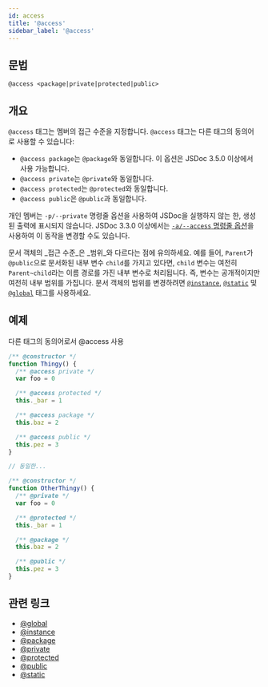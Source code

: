 ```yaml
---
id: access
title: '@access'
sidebar_label: '@access'
---
```


## 문법

`@access <package|private|protected|public>`

## 개요

`@access` 태그는 멤버의 접근 수준을 지정합니다. `@access` 태그는 다른 태그의 동의어로 사용할 수 있습니다:

- `@access package`는 `@package`와 동일합니다. 이 옵션은 JSDoc 3.5.0 이상에서 사용 가능합니다.
- `@access private`는 `@private`와 동일합니다.
- `@access protected`는 `@protected`와 동일합니다.
- `@access public`은 `@public`과 동일합니다.

개인 멤버는 `-p/--private` 명령줄 옵션을 사용하여 JSDoc을 실행하지 않는 한, 생성된 출력에 표시되지 않습니다. JSDoc 3.3.0 이상에서는 [`-a/--access` 명령줄 옵션](../about/commandline.md)을 사용하여 이 동작을 변경할 수도 있습니다.

문서 객체의 _접근 수준_은 _범위_와 다르다는 점에 유의하세요. 예를 들어, `Parent`가 `@public`으로 문서화된 내부 변수 `child`를 가지고 있다면, `child` 변수는 여전히 `Parent~child`라는 이름 경로를 가진 내부 변수로 처리됩니다. 즉, 변수는 공개적이지만 여전히 내부 범위를 가집니다. 문서 객체의 범위를 변경하려면 [`@instance`](./instance.md), [`@static`](./static.md) 및 [`@global`](./global.md) 태그를 사용하세요.

## 예제

다른 태그의 동의어로서 @access 사용

```js
/** @constructor */
function Thingy() {
  /** @access private */
  var foo = 0

  /** @access protected */
  this._bar = 1

  /** @access package */
  this.baz = 2

  /** @access public */
  this.pez = 3
}

// 동일한...

/** @constructor */
function OtherThingy() {
  /** @private */
  var foo = 0

  /** @protected */
  this._bar = 1

  /** @package */
  this.baz = 2

  /** @public */
  this.pez = 3
}
```

## 관련 링크

- [@global](./global.md)
- [@instance](./instance.md)
- [@package](./package.md)
- [@private](./private.md)
- [@protected](./protected.md)
- [@public](./public.md)
- [@static](./static.md)